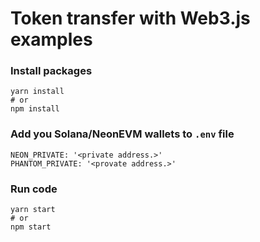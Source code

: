 # Token transfer with Web3.js examples

### Install packages

```shell
yarn install
# or
npm install
```

### Add you Solana/NeonEVM wallets to `.env` file

```dotenv
NEON_PRIVATE: '<private address.>'
PHANTOM_PRIVATE: '<provate address.>'
```

### Run code

```shell
yarn start
# or 
npm start
```
